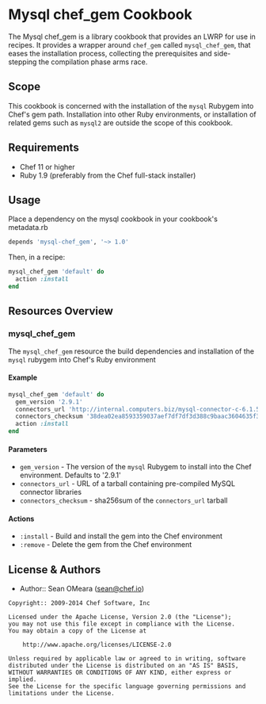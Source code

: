 Mysql chef_gem Cookbook
=======================

The Mysql chef_gem is a library cookbook that provides an LWRP for use
in recipes. It provides a wrapper around `chef_gem` called
`mysql_chef_gem`, that eases the installation process, collecting the
prerequisites and side-stepping the compilation phase arms race.

Scope
-----
This cookbook is concerned with the installation of the `mysql`
Rubygem into Chef's gem path. Installation into other Ruby
environments, or installation of related gems such as `mysql2` are
outside the scope of this cookbook.

Requirements
------------
* Chef 11 or higher
* Ruby 1.9 (preferably from the Chef full-stack installer)
 
Usage
-----
Place a dependency on the mysql cookbook in your cookbook's  metadata.rb
```ruby
depends 'mysql-chef_gem', '~> 1.0'
```

Then, in a recipe:

```ruby
mysql_chef_gem 'default' do
  action :install
end
```

Resources Overview
------------------
### mysql_chef_gem

The `mysql_chef_gem` resource the build dependencies and installation
of the `mysql` rubygem into Chef's Ruby environment


#### Example
```ruby
mysql_chef_gem 'default' do
  gem_version '2.9.1'
  connectors_url 'http://internal.computers.biz/mysql-connector-c-6.1.5-linux-glibc2.5-x86_64.tar.gz'
  connectors_checksum '38dea02ea8593359037aef7df7df3d388c9baac3604635f398bae9e1e8eaa4d2'
  action :install
end
```

#### Parameters
- `gem_version` - The version of the `mysql` Rubygem to install into
  the Chef environment. Defaults to '2.9.1'
- `connectors_url` - URL of a tarball containing pre-compiled MySQL
  connector libraries  
- `connectors_checksum` - sha256sum of the `connectors_url` tarball

#### Actions
- `:install` - Build and install the gem into the Chef environment
- `:remove` - Delete the gem from the Chef environment

License & Authors
-----------------
- Author:: Sean OMeara (<sean@chef.io>)

```text
Copyright:: 2009-2014 Chef Software, Inc

Licensed under the Apache License, Version 2.0 (the "License");
you may not use this file except in compliance with the License.
You may obtain a copy of the License at

    http://www.apache.org/licenses/LICENSE-2.0

Unless required by applicable law or agreed to in writing, software
distributed under the License is distributed on an "AS IS" BASIS,
WITHOUT WARRANTIES OR CONDITIONS OF ANY KIND, either express or implied.
See the License for the specific language governing permissions and
limitations under the License.
```
